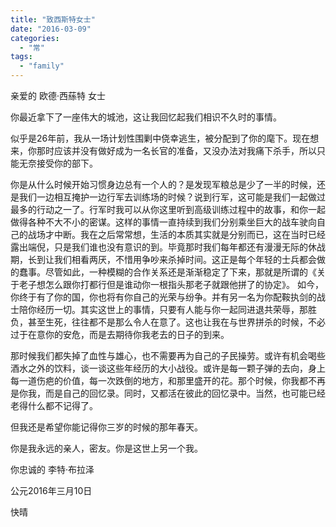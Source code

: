```yaml
---
title: "致西斯特女士"
date: "2016-03-09"
categories: 
  - "常"
tags: 
  - "family"
---
```


亲爱的 欧德·西蕬特 女士

你最近拿下了一座伟大的城池，这让我回忆起我们相识不久时的事情。

似乎是26年前，我从一场计划性围剿中侥幸逃生，被分配到了你的麾下。现在想来，你那时应该并没有做好成为一名长官的准备，又没办法对我痛下杀手，所以只能无奈接受你的部下。

你是从什么时候开始习惯身边总有一个人的？是发现军粮总是少了一半的时候，还是我们一边相互掩护一边行军去训练场的时候？说到行军，这可能是我们一起做过最多的行动之一了。行军时我可以从你这里听到高级训练过程中的故事，和你一起做得各种不大不小的密谋。这样的事情一直持续到我们分别乘坐巨大的战车驶向自己的战场才中断。我在之后常常想，生活的本质其实就是分别而已，这在当时已经露出端倪，只是我们谁也没有意识的到。毕竟那时我们每年都还有漫漫无际的休战期，长到让我们相看两厌，不惜用争吵来杀掉时间。这正是每个年轻的士兵都会做的蠢事。尽管如此，一种模糊的合作关系还是渐渐稳定了下来，那就是所谓的《关于老子想怎么跟你打都行但是谁动你一根指头那老子就跟他拼了的协定》。 如今，你终于有了你的国，你也将有你自己的光荣与纷争。并有另一名为你配鞍执剑的战士陪你经历一切。其实这世上的事情，只要有人能与你一起同进退共荣辱，那胜负，甚至生死，往往都不是那么令人在意了。这也让我在与世界拼杀的时候，不必过于在意你的安危，而是去期待你我老去的日子的到来。

那时候我们都失掉了血性与雄心，也不需要再为自己的子民操劳。或许有机会喝些酒水之外的饮料，谈一谈这些年经历的大小战役。或许是每一颗子弹的去向，身上每一道伤疤的价值，每一次跌倒的地方，和那里盛开的花。那个时候，你我都不再是你我，而是自己的回忆录。同时，又都活在彼此的回忆录中。当然，也可能已经老得什么都不记得了。

但我还是希望你能记得你三岁的时候的那年春天。

你是我永远的亲人，密友。你是这世上另一个我。

你忠诚的 李特·布拉泽

公元2016年三月10日

快晴
